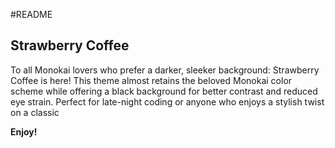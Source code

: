 #README

## Strawberry Coffee
To all Monokai lovers who prefer a darker, sleeker background: Strawberry Coffee is here! This theme almost retains the beloved Monokai color scheme while offering a black background for better contrast and reduced eye strain. Perfect for late-night coding or anyone who enjoys a stylish twist on a classic

**Enjoy!**
